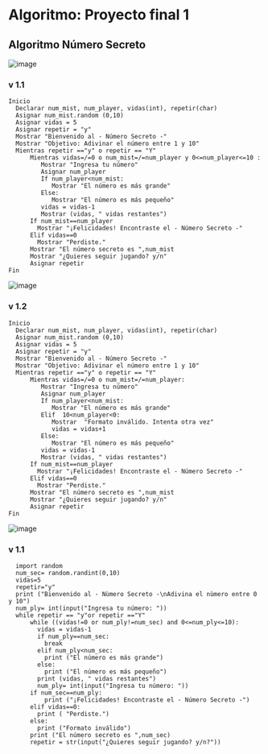 # Algoritmo: Proyecto final 1
## Algoritmo Número Secreto

![image](https://user-images.githubusercontent.com/111446231/186941842-42825c6c-7ec7-4c91-872d-f816306860ec.png)

### v  1.1

    Inicio
      Declarar num_mist, num_player, vidas(int), repetir(char)
      Asignar num_mist.random (0,10)
      Asignar vidas = 5
      Asignar repetir = "y"
      Mostrar "Bienvenido al - Número Secreto -"
      Mostrar "Objetivo: Adivinar el número entre 1 y 10"
      Mientras repetir =="y" o repetir == "Y"
          Mientras vidas=/=0 o num_mist=/=num_player y 0<=num_player<=10 :
             Mostrar "Ingresa tu número"
             Asignar num_player
             If num_player<num_mist:
                Mostrar "El número es más grande"
             Else:
                Mostrar "El número es más pequeño"
             vidas = vidas-1
             Mostrar (vidas, " vidas restantes")
          If num_mist==num_player
            Mostrar "¡Felicidades! Encontraste el - Número Secreto -"
          Elif vidas==0
            Mostrar "Perdiste."
          Mostrar "El número secreto es ",num_mist
          Mostrar "¿Quieres seguir jugando? y/n"
          Asignar repetir
    Fin    
    
![image](https://user-images.githubusercontent.com/111446231/186937771-0e81fa93-ecef-40f1-8179-dc34c41c260b.png)

 ### v 1.2
    
    
    Inicio
      Declarar num_mist, num_player, vidas(int), repetir(char)
      Asignar num_mist.random (0,10)
      Asignar vidas = 5
      Asignar repetir = "y"
      Mostrar "Bienvenido al - Número Secreto -"
      Mostrar "Objetivo: Adivinar el número entre 1 y 10"
      Mientras repetir =="y" o repetir == "Y"
          Mientras vidas=/=0 o num_mist=/=num_player:
             Mostrar "Ingresa tu número"
             Asignar num_player
             If num_player<num_mist:
                Mostrar "El número es más grande"
             Elif  10<num_player<0:
                Mostrar  "Formato inválido. Intenta otra vez"
                vidas = vidas+1
             Else:
                Mostrar "El número es más pequeño"
             vidas = vidas-1
             Mostrar (vidas, " vidas restantes")
          If num_mist==num_player
            Mostrar "¡Felicidades! Encontraste el - Número Secreto -"
          Elif vidas==0
            Mostrar "Perdiste."
          Mostrar "El número secreto es ",num_mist
          Mostrar "¿Quieres seguir jugando? y/n"
          Asignar repetir
    Fin    
    
![image](https://user-images.githubusercontent.com/111446231/188671156-081c91d1-f9fc-4b4e-b3ce-324fbfe30179.png)


### v  1.1

      import random
      num_sec= random.randint(0,10)
      vidas=5
      repetir="y"
      print ("Bienvenido al - Nùmero Secreto -\nAdivina el nùmero entre 0 y 10")
      num_ply= int(input("Ingresa tu número: "))
      while repetir == "y"or repetir =="Y"
          while ((vidas!=0 or num_ply!=num_sec) and 0<=num_ply<=10):
            vidas = vidas-1
            if num_ply==num_sec:
              break
            elif num_ply<num_sec:
              print ("El número es más grande")
            else:
              print ("El número es más pequeño")
            print (vidas, " vidas restantes")
            num_ply= int(input("Ingresa tu número: "))  
          if num_sec==num_ply:
              print ("¡Felicidades! Encontraste el - Número Secreto -")
          elif vidas==0:
            print ( "Perdiste.")
          else:
            print ("Formato inválido")
          print ("El número secreto es ",num_sec)
          repetir = str(input("¿Quieres seguir jugando? y/n?"))
